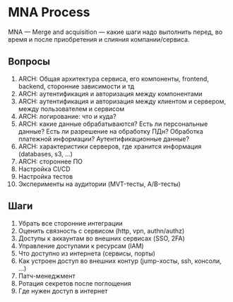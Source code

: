# MNA Process

MNA — Merge and acquisition — какие шаги надо выполнить перед, во время и после приобретения и слияния компании/сервиса.

## Вопросы

1. ARCH: Общая архитектура сервиса, его компоненты, frontend, backend, сторонние зависимости и тд
2. ARCH: аутентификация и авторизация между компонентами
3. ARCH: аутентификация и авторизация между клиентом и сервером, между пользователем и сервисом
4. ARCH: логирование: что и куда?
5. ARCH: какие данные обрабатываются? Есть ли персональные данные? Есть ли разрешение на обработку ПДн? Обработка платежной информации? Аутентификационные данные?
6. ARCH: характеристики серверов, где хранится информация (databases, s3, ...)
7. ARCH: стороннее ПО
8. Настройка CI/CD&#x20;
9. Настройка тестов
10. Эксперименты на аудитории (MVT-тесты, A/B-тесты)

## Шаги

1. Убрать все сторонние интеграции
2. Оценить связность с сервисом (http, vpn, authn/authz)
3. Доступы к аккаунтам во внешних сервисах (SSO, 2FA)
4. Управление доступами к ресурсам (IAM)
5. Что доступно из интернета (сервисы, порты)
6. Как устроен доступ во внешних контур (jump-хосты, ssh, консоли, ...)
7. Патч-менеджмент
8. Ротация секретов после поглощения
9. Где нужен доступ в интернет

